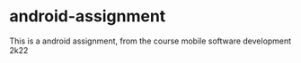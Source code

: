 ﻿# android-assignment
This is a android assignment, from the course mobile software development 2k22

